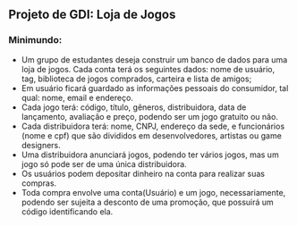 ## Projeto de GDI: Loja de Jogos
### Minimundo:
- Um grupo de estudantes deseja construir um banco de dados para uma loja de jogos.
Cada conta terá os seguintes dados: nome de usuário, tag, biblioteca de jogos comprados, carteira e lista de amigos;
- Em usuário ficará guardado as informações pessoais do consumidor, tal qual: nome, email e endereço.
- Cada jogo terá: código, título, gêneros, distribuidora, data de lançamento, avaliação e preço, podendo ser um jogo gratuito ou não.
- Cada distribuidora terá: nome, CNPJ, endereço da sede, e funcionários (nome e cpf) que são divididos em desenvolvedores, artistas ou game designers. 
- Uma distribuidora anunciará jogos, podendo ter vários jogos, mas um jogo só pode ser de uma única distribuidora.
- Os usuários podem depositar dinheiro na conta para realizar suas compras.
- Toda compra envolve uma conta(Usuário) e um jogo, necessariamente, podendo ser sujeita a desconto de uma promoção, que possuirá um código identificando ela.
